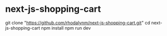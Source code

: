 # next-js-shopping-cart

git clone "https://github.com/rhodalynm/next-js-shopping-cart.git"
cd next-js-shopping-cart
npm install
npm run dev
